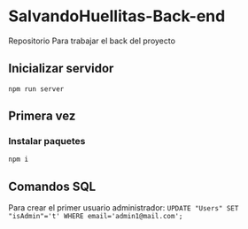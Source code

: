 # SalvandoHuellitas-Back-end
Repositorio Para trabajar el back del proyecto

## Inicializar servidor
```npm run server```

## Primera vez
### Instalar paquetes
```npm i```

## Comandos SQL
Para crear el primer usuario administrador:
```UPDATE "Users" SET "isAdmin"='t' WHERE email='admin1@mail.com';```
